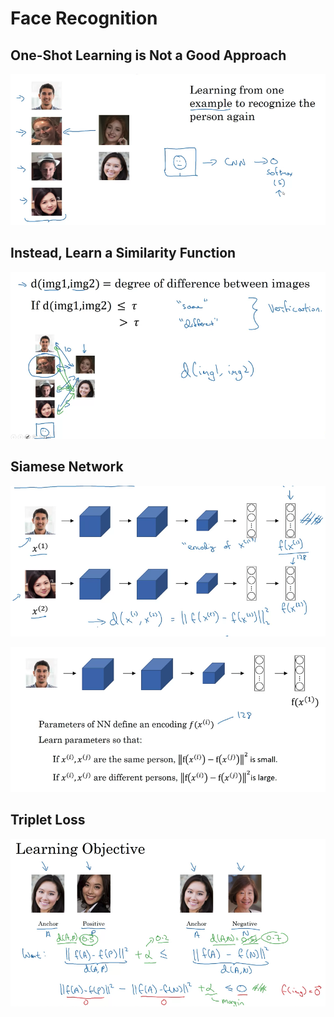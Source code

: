 # Face Recognition

## One-Shot Learning is Not a Good Approach

![](../.gitbook/assets/screen-shot-2020-09-30-at-1.54.08-pm.png)

## Instead, Learn a Similarity Function

![](../.gitbook/assets/screen-shot-2020-09-30-at-1.59.44-pm.png)

## Siamese Network

![](../.gitbook/assets/screen-shot-2020-09-30-at-2.07.37-pm.png)

![](../.gitbook/assets/screen-shot-2020-09-30-at-2.09.23-pm.png)

## Triplet Loss

![](../.gitbook/assets/screen-shot-2020-10-05-at-3.17.47-pm.png)





